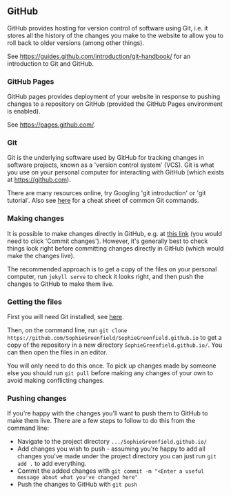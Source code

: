 ## GitHub

GitHub provides hosting for version control of software using Git, i.e. it stores all the history of the changes you make to the website to allow you to roll back to older versions (among other things).

See https://guides.github.com/introduction/git-handbook/ for an introduction to Git and GitHub.


### GitHub Pages

GitHub pages provides deployment of your website in response to pushing changes to a repository on GitHub (provided the GitHub Pages environment is enabled).

See https://pages.github.com/.


### Git

Git is the underlying software used by GitHub for tracking changes in software projects, known as a 'version control system' (VCS). Git is what you use on your personal computer for interacting with GitHub (which exists at https://github.com).

There are many resources online, try Googling 'git introduction' or 'git tutorial'. Also see [here](https://github.github.com/training-kit/downloads/github-git-cheat-sheet/) for a cheat sheet of common Git commands.


### Making changes

It is possible to make changes directly in GitHub, e.g. at [this link](https://github.com/SophieGreenfield/SophieGreenfield.github.io/edit/master/_pages/index.md) (you would need to click 'Commit changes'). However, it's generally best to check things look right before committing changes directly in GitHub (which would make the changes live).

The recommended approach is to get a copy of the files on your personal computer, run `jekyll serve` to check it looks right, and then push the changes to GitHub to make them live.


### Getting the files

First you will need Git installed, see [here](https://git-scm.com/book/en/v2/Getting-Started-Installing-Git).

Then, on the command line, run `git clone https://github.com/SophieGreenfield/SophieGreenfield.github.io` to get a copy of the repository in a new directory `SophieGreenfield.github.io/`. You can then open the files in an editor.

You will only need to do this once. To pick up changes made by someone else you should run `git pull` before making any changes of your own to avoid making conflicting changes.


### Pushing changes

If you're happy with the changes you'll want to push them to GitHub to make them live. There are a few steps to follow to do this from the command line:
- Navigate to the project directory `.../SophieGreenfield.github.io/`
- Add changes you wish to push - assuming you're happy to add all changes you've made under the project directory you can just run `git add .` to add everything.
- Commit the added changes with `git commit -m "<Enter a useful message about what you've changed here"`
- Push the changes to GitHub with `git push`
